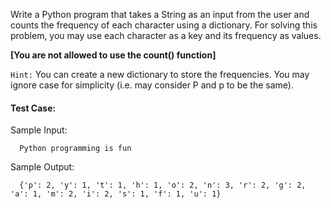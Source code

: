 Write a Python program that takes a String as an input from the user and counts the frequency of each character using a dictionary. For solving this problem, you may use each character as a key and its frequency as values.

**[You are not allowed to use the count() function]**

`Hint:` You can create a new dictionary to store the frequencies. You may ignore case for simplicity (i.e. may consider P and p to be the same).

#### Test Case:

Sample Input:

```
  Python programming is fun
```

Sample Output:

```
  {'p': 2, 'y': 1, 't': 1, 'h': 1, 'o': 2, 'n': 3, 'r': 2, 'g': 2, 'a': 1, 'm': 2, 'i': 2, 's': 1, 'f': 1, 'u': 1}
```
